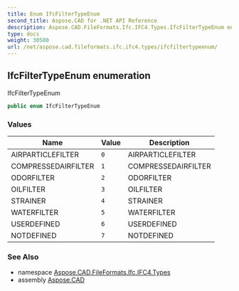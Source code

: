 ```yaml
---
title: Enum IfcFilterTypeEnum
second_title: Aspose.CAD for .NET API Reference
description: Aspose.CAD.FileFormats.Ifc.IFC4.Types.IfcFilterTypeEnum enum. IfcFilterTypeEnum
type: docs
weight: 30500
url: /net/aspose.cad.fileformats.ifc.ifc4.types/ifcfiltertypeenum/
---
```

## IfcFilterTypeEnum enumeration

IfcFilterTypeEnum

```csharp
public enum IfcFilterTypeEnum
```

### Values

| Name | Value | Description |
| --- | --- | --- |
| AIRPARTICLEFILTER | `0` | AIRPARTICLEFILTER |
| COMPRESSEDAIRFILTER | `1` | COMPRESSEDAIRFILTER |
| ODORFILTER | `2` | ODORFILTER |
| OILFILTER | `3` | OILFILTER |
| STRAINER | `4` | STRAINER |
| WATERFILTER | `5` | WATERFILTER |
| USERDEFINED | `6` | USERDEFINED |
| NOTDEFINED | `7` | NOTDEFINED |

### See Also

* namespace [Aspose.CAD.FileFormats.Ifc.IFC4.Types](../../aspose.cad.fileformats.ifc.ifc4.types/)
* assembly [Aspose.CAD](../../)


